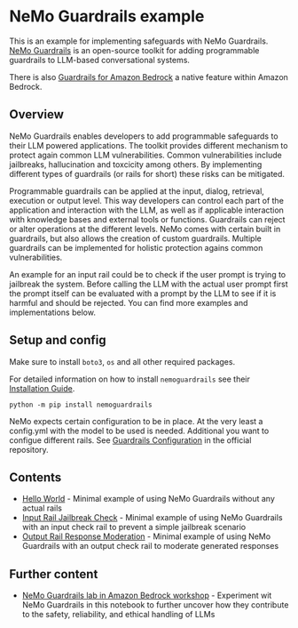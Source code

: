 # NeMo Guardrails example

This is an example for implementing safeguards with NeMo Guardrails. [NeMo Guardrails](https://github.com/NVIDIA/NeMo-Guardrails) is an open-source toolkit for adding programmable guardrails to LLM-based conversational systems.

There is also [Guardrails for Amazon Bedrock](https://aws.amazon.com/bedrock/guardrails/) a native feature within Amazon Bedrock.

## Overview

NeMo Guardrails enables developers to add programmable safeguards to their LLM powered applications. The toolkit provides different mechanism to protect again common LLM vulnerabilities. Common vulnerabilities include jailbreaks, hallucination and toxcicity among others. By implementing different types of guardrails (or rails for short) these risks can be mitigated.

Programmable guardrails can be applied at the input, dialog, retrieval, execution or output level. This way developers can control each part of the application and interaction with the LLM, as well as if applicable interaction with knowledge bases and external tools or functions. Guardrails can reject or alter operations at the different levels. NeMo comes with certain built in guardrails, but also allows the creation of custom guardrails. Multiple guardrails can be implemented for holistic protection agains common vulnerabilities.

An example for an input rail could be to check if the user prompt is trying to jailbreak the system. Before calling the LLM with the actual user prompt first the prompt itself can be evaluated with a prompt by the LLM to see if it is harmful and should be rejected. You can find more examples and implementations below.

## Setup and config

Make sure to install `boto3`, `os` and all other required packages.

For detailed information on how to install `nemoguardrails` see their [Installation Guide](https://github.com/NVIDIA/NeMo-Guardrails/blob/develop/docs/getting_started/installation-guide.md).

```
python -m pip install nemoguardrails
```

NeMo expects certain configuration to be in place. At the very least a config.yml with the model to be used is needed. Additional you want to configue different rails. See [Guardrails Configuration](https://github.com/NVIDIA/NeMo-Guardrails/tree/develop?tab=readme-ov-file#guardrails-configuration) in the official repository.

## Contents

- [Hello World](hello-world/hello-world.py) - Minimal example of using NeMo Guardrails without any actual rails
- [Input Rail Jailbreak Check](input-rail-jailbreak-check/input-rail-jailbreak-check.py) - Minimal example of using NeMo Guardrails with an input check rail to prevent a simple jailbreak scenario
- [Output Rail Response Moderation](output-rail-response-moderation/output-rail-response-moderation.py) - Minimal example of using NeMo Guardrails with an output check rail to moderate generated responses

## Further content

- [NeMo Guardrails lab in Amazon Bedrock workshop](https://catalog.us-east-1.prod.workshops.aws/workshops/a4bdb007-5600-4368-81c5-ff5b4154f518/en-US/110-guardrails/111-guardrails-nemo/) - Experiment wit NeMo Guardrails in this notebook to further uncover how they contribute to the safety, reliability, and ethical handling of LLMs
